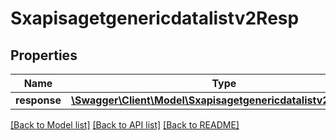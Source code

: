 # Sxapisagetgenericdatalistv2Resp

## Properties
Name | Type | Description | Notes
------------ | ------------- | ------------- | -------------
**response** | [**\Swagger\Client\Model\Sxapisagetgenericdatalistv2Response**](Sxapisagetgenericdatalistv2Response.md) |  | [optional] 

[[Back to Model list]](../README.md#documentation-for-models) [[Back to API list]](../README.md#documentation-for-api-endpoints) [[Back to README]](../README.md)


